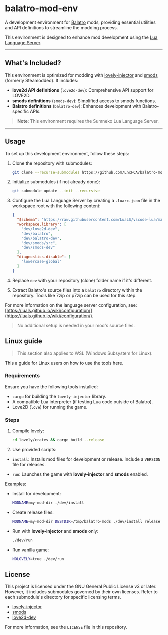 # balatro-mod-env

A development environment for [Balatro](https://www.playbalatro.com/) mods,
providing essential utilities and API definitions to streamline the modding process.

This environment is designed to enhance mod development using the
[Lua Language Server](https://luals.github.io/).

---

## What's Included?

This environment is optimized for modding with
[lovely-injector](https://github.com/ethangreen-dev/lovely-injector) and
[smods](https://github.com/Steamodded/smods) (formerly Steamodded). It includes:

- **love2d API definitions** (`love2d-dev`): Comprehensive API support for LOVE2D.
- **smods definitions** (`smods-dev`): Simplified access to smods functions.
- **Balatro definitions** (`balatro-dev`): Enhances development with Balatro-specific APIs.

> **Note**: This environment requires the Sumneko Lua Language Server.

---

## Usage

To set up this development environment, follow these steps:

1. Clone the repository with submodules:

    ```sh
    git clone --recurse-submodules https://github.com/LnxFCA/balatro-mod-env.git dev

    ```

2. Initialize submodules (if not already done):

    ```sh
    git submodule update --init --recursive
    ```

3. Configure the Lua Language Server by creating a `.luarc.json`
file in the workspace root with the following content:

    ```json
    {
      "$schema": "https://raw.githubusercontent.com/LuaLS/vscode-lua/master/setting/schema.json",
      "workspace.library": [
        "dev/love2d-dev",
        "dev/balatro",
        "dev/balatro-dev",
        "dev/smods/src",
        "dev/smods-dev"
      ],
      "diagnostics.disable": [
        "lowercase-global"
      ]
    }
    ```

4. Replace `dev` with your repository (clone) folder name if it's different.

5. Extract Balatro's source files into a `balatro` directory within the repository.
Tools like 7zip or p7zip can be used for this step.

For more information on the language server configuration, see:
[https://luals.github.io/wiki/configuration/](https://luals.github.io/wiki/configuration/).

> No additional setup is needed in your mod's source files.

## Linux guide

> This section also applies to WSL (Windows Subsystem for Linux).

This a guide for Linux users on how to use the tools here.

### Requirements

Ensure you have the following tools installed:

- `cargo` for building the `lovely-injector` library.
- A compatible Lua interpreter (if testing Lua code outside of Balatro).
- Love2D (`love`) for running the game.

### Steps

1. Compile lovely:

    ```sh
    cd lovely/crates && cargo build --release
    ```

2. Use provided scripts:

- `install`: Installs mod files for development or release. Include a `VERSION` file for releases.

- `run`: Launches the game with **lovely-injector** and **smods** enabled.

Examples:

- Install for development:
    ```bash
    MODNAME=my-mod-dir ./dev/install
    ```

- Create release files:

    ```bash
    MODNAME=my-mod-dir DESTDIR=/tmp/balatro-mods ./dev/install release
    ```

- Run with **lovely-injector** and **smods** only:

    ```bash
    ./dev/run
    ```

- Run vanilla game:

    ```bash
    NOLOVELY=true ./dev/run
    ```

## License

This project is licensed under the GNU General Public License v3 or later.
However, it includes submodules governed by their own licenses.
Refer to each submodule's directory for specific licensing terms.

- [lovely-injector](https://github.com/ethangreen-dev/lovely-injector)
- [smods](https://github.com/Steamodded/smods)
- [love2d-dev](https://github.com/LuaCATS/love2d.git)

For more information, see the `LICENSE` file in this repository.
